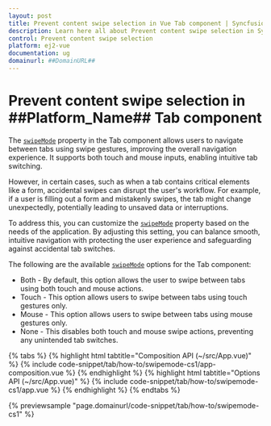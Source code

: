 ```yaml
---
layout: post
title: Prevent content swipe selection in Vue Tab component | Syncfusion
description: Learn here all about Prevent content swipe selection in Syncfusion Vue Tab component of Syncfusion Essential JS 2 and more.
control: Prevent content swipe selection 
platform: ej2-vue
documentation: ug
domainurl: ##DomainURL##
---
```


# Prevent content swipe selection in ##Platform_Name## Tab component

The [`swipeMode`](https://ej2.syncfusion.com/vue/documentation/api/tab#swipemode)  property in the Tab component allows users to navigate between tabs using swipe gestures, improving the overall navigation experience. It supports both touch and mouse inputs, enabling intuitive tab switching.

However, in certain cases, such as when a tab contains critical elements like a form, accidental swipes can disrupt the user's workflow. For example, if a user is filling out a form and mistakenly swipes, the tab might change unexpectedly, potentially leading to unsaved data or interruptions.

To address this, you can customize the [`swipeMode`](https://ej2.syncfusion.com/vue/documentation/api/tab#swipemode) property based on the needs of the application. By adjusting this setting, you can balance smooth, intuitive navigation with protecting the user experience and safeguarding against accidental tab switches.

The following are the available [`swipeMode`](https://ej2.syncfusion.com/vue/documentation/api/tab#swipemode) options for the Tab component:

* Both - By default, this option allows the user to swipe between tabs using both touch and mouse actions.
* Touch - This option allows users to swipe between tabs using touch gestures only.
* Mouse - This option allows users to swipe between tabs using mouse gestures only.
* None - This disables both touch and mouse swipe actions, preventing any unintended tab switches.

{% tabs %}
{% highlight html tabtitle="Composition API (~/src/App.vue)" %}
{% include code-snippet/tab/how-to/swipemode-cs1/app-composition.vue %}
{% endhighlight %}
{% highlight html tabtitle="Options API (~/src/App.vue)" %}
{% include code-snippet/tab/how-to/swipemode-cs1/app.vue %}
{% endhighlight %}
{% endtabs %}
        
{% previewsample "page.domainurl/code-snippet/tab/how-to/swipemode-cs1" %}